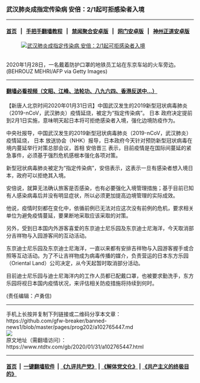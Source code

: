### 武汉肺炎成指定传染病 安倍：2/1起可拒感染者入境
------------------------

#### [首页](https://github.com/gfw-breaker/banned-news1/blob/master/README.md) &nbsp;&nbsp;|&nbsp;&nbsp; [手把手翻墙教程](https://github.com/gfw-breaker/guides/wiki) &nbsp;&nbsp;|&nbsp;&nbsp; [禁闻聚合安卓版](https://github.com/gfw-breaker/bn-android) &nbsp;&nbsp;|&nbsp;&nbsp; [网门安卓版](https://github.com/oGate2/oGate) &nbsp;&nbsp;|&nbsp;&nbsp; [神州正道安卓版](https://github.com/SzzdOgate/update) 



<div><div class="featured_image">
 <a href="https://i.ntdtv.com/assets/uploads/2020/01/GettyImages-1197018473.jpg" target="_blank">
  <figure>
   <img alt="武汉肺炎成指定传染病 安倍：2/1起可拒感染者入境" src="https://i.ntdtv.com/assets/uploads/2020/01/GettyImages-1197018473-800x450.jpg"/>
  </figure><br/>
 </a>
 <span class="caption">
  2020年1月28日，一名戴着防护口罩的地铁员工站在东京车站的火车旁边。(BEHROUZ MEHRI/AFP via Getty Images)
 </span>
</div>
</div><hr/>

#### [翻墙必看视频（文昭、江峰、法轮功、八九六四、香港反送中...）](http://167.172.214.107/home.html)

<div><div class="post_content" itemprop="articleBody">
 <p>
  【新唐人北京时间2020年01月31日讯】中国武汉发生的2019新型冠状病毒肺炎（2019-nCoV，武汉肺炎）疫情延烧，被定为“指定传染病”。
  <ok href="https://www.ntdtv.com/gb/日本.htm">
   日本
  </ok>
  政府决定提前到2月1日实施，意味明天起日本将可拒绝感染者入境，强化边境防疫作为。
 </p>
 <p>
  中央社报导，中国武汉发生的2019新型冠状病毒肺炎（2019-nCoV，武汉肺炎）疫情延烧，
  <ok href="https://www.ntdtv.com/gb/日本.htm">
   日本
  </ok>
  放送协会（NHK）报导，日本政府今天针对预防新型冠状病毒在境内蔓延举行对策总部会议，首相
  <ok href="https://www.ntdtv.com/gb/安倍晋三.htm">
   安倍晋三
  </ok>
  表示，目前疫情是在国际间蔓延的紧急事件，必须基于强烈危机感根本强化各项对策。
 </p>
 <p>
  新型冠状病毒肺炎被定为“指定传染病”，安倍表示，这表示一旦有感染者想入境日本，政府可以拒绝其入境。
 </p>
 <p>
  安倍说，就算无法确认旅客是否感染，也有必要强化入境管理措施；基于目前已知有人感染病毒后并没有明显症状，所以必须更加提高边境管理的实际成效。
 </p>
 <p>
  他说，疫情时刻都在变化中，依循前例已无法对应这次没有前例的危机，要求相关单位为避免疫情蔓延，要果断地采取应该采取的对策。
 </p>
 <p>
  另外，受到日本国内外游客喜爱的东京迪士尼乐园及东京迪士尼海洋，今天取消部分吉祥物与入园游客间的互动活动。
 </p>
 <p>
  东京迪士尼乐园及东京迪士尼海洋，一直以来都有安排吉祥物与入园游客握手或合照等互动活动。为了不让吉祥物成为病毒传播的媒介，负责营运的日本东方乐园（Oriental Land）公司决定，从今天起暂时取消部分活动。
 </p>
 <p>
  目前迪士尼乐园与迪士尼海洋内的工作人员都已配戴口罩，也被要求勤洗手，东方乐园将视日本国内疫情状况，来评估相关防疫措施将持续到何时。
 </p>
 <p>
  (责任编辑：卢勇信)
 </p>
 <div class="single_ad">
 </div>
</div>
</div>
<hr/>
手机上长按并复制下列链接或二维码分享本文章：<br/>
https://github.com/gfw-breaker/banned-news1/blob/master/pages/prog202/a102765447.md <br/>
<a href='https://github.com/gfw-breaker/banned-news1/blob/master/pages/prog202/a102765447.md'><img src='https://github.com/gfw-breaker/banned-news1/blob/master/pages/prog202/a102765447.md.png'/></a> <br/>
原文地址（需翻墙访问）：https://www.ntdtv.com/gb/2020/01/31/a102765447.html


------------------------
#### [首页](https://github.com/gfw-breaker/banned-news1/blob/master/README.md) &nbsp;|&nbsp; [一键翻墙软件](https://github.com/gfw-breaker/nogfw/blob/master/README.md) &nbsp;| [《九评共产党》](https://github.com/gfw-breaker/9ping.md/blob/master/README.md#九评之一评共产党是什么) | [《解体党文化》](https://github.com/gfw-breaker/jtdwh.md/blob/master/README.md) | [《共产主义的终极目的》](https://github.com/gfw-breaker/gczydzjmd.md/blob/master/README.md)


<img src='http://gfw-breaker.win/banned-news/pages/prog202/a102765447.md' width='0px' height='0px'/>